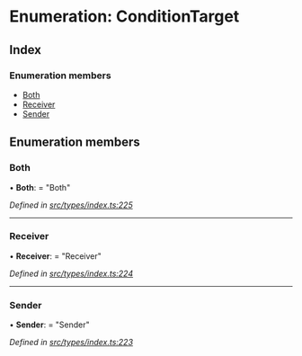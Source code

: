 # Enumeration: ConditionTarget

## Index

### Enumeration members

* [Both](conditiontarget.md#both)
* [Receiver](conditiontarget.md#receiver)
* [Sender](conditiontarget.md#sender)

## Enumeration members

###  Both

• **Both**: = "Both"

*Defined in [src/types/index.ts:225](https://github.com/PolymathNetwork/polymesh-sdk/blob/2a4e4111/src/types/index.ts#L225)*

___

###  Receiver

• **Receiver**: = "Receiver"

*Defined in [src/types/index.ts:224](https://github.com/PolymathNetwork/polymesh-sdk/blob/2a4e4111/src/types/index.ts#L224)*

___

###  Sender

• **Sender**: = "Sender"

*Defined in [src/types/index.ts:223](https://github.com/PolymathNetwork/polymesh-sdk/blob/2a4e4111/src/types/index.ts#L223)*
